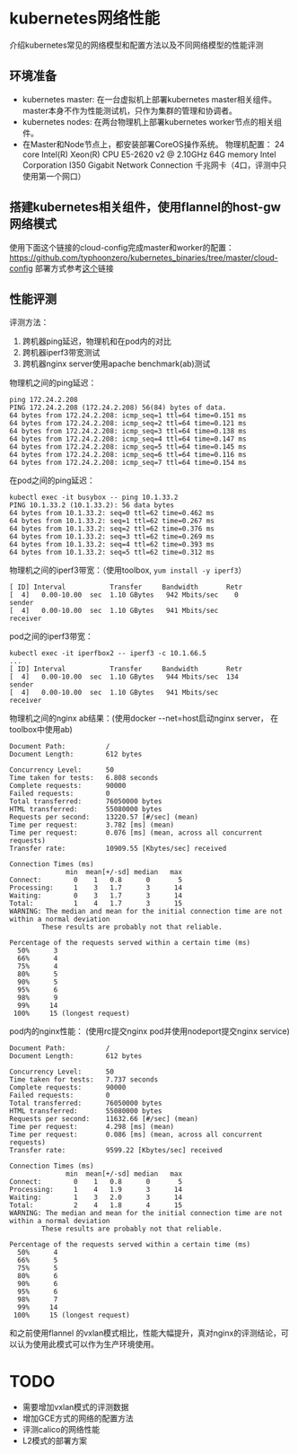 # kubernetes网络性能
介绍kubernetes常见的网络模型和配置方法以及不同网络模型的性能评测

## 环境准备
* kubernetes master: 在一台虚拟机上部署kubernetes master相关组件。master本身不作为性能测试机，只作为集群的管理和协调者。
* kubernetes nodes: 在两台物理机上部署kubernetes worker节点的相关组件。
* 在Master和Node节点上，都安装部署CoreOS操作系统。
物理机配置：
24 core Intel(R) Xeon(R) CPU E5-2620 v2 @ 2.10GHz
64G memory
Intel Corporation I350 Gigabit Network Connection 千兆网卡（4口，评测中只使用第一个网口）

## 搭建kubernetes相关组件，使用flannel的host-gw网络模式
使用下面这个链接的cloud-config完成master和worker的配置：https://github.com/typhoonzero/kubernetes_binaries/tree/master/cloud-config
部署方式参考[这个](https://github.com/typhoonzero/kubernetes_binaries/blob/master/README.md)链接

## 性能评测
评测方法：
1. 跨机器ping延迟，物理机和在pod内的对比
1. 跨机器iperf3带宽测试
1. 跨机器nginx server使用apache benchmark(ab)测试

物理机之间的ping延迟：
```
ping 172.24.2.208
PING 172.24.2.208 (172.24.2.208) 56(84) bytes of data.
64 bytes from 172.24.2.208: icmp_seq=1 ttl=64 time=0.151 ms
64 bytes from 172.24.2.208: icmp_seq=2 ttl=64 time=0.121 ms
64 bytes from 172.24.2.208: icmp_seq=3 ttl=64 time=0.138 ms
64 bytes from 172.24.2.208: icmp_seq=4 ttl=64 time=0.147 ms
64 bytes from 172.24.2.208: icmp_seq=5 ttl=64 time=0.145 ms
64 bytes from 172.24.2.208: icmp_seq=6 ttl=64 time=0.116 ms
64 bytes from 172.24.2.208: icmp_seq=7 ttl=64 time=0.154 ms
```

在pod之间的ping延迟：
```
kubectl exec -it busybox -- ping 10.1.33.2
PING 10.1.33.2 (10.1.33.2): 56 data bytes
64 bytes from 10.1.33.2: seq=0 ttl=62 time=0.462 ms
64 bytes from 10.1.33.2: seq=1 ttl=62 time=0.267 ms
64 bytes from 10.1.33.2: seq=2 ttl=62 time=0.376 ms
64 bytes from 10.1.33.2: seq=3 ttl=62 time=0.269 ms
64 bytes from 10.1.33.2: seq=4 ttl=62 time=0.393 ms
64 bytes from 10.1.33.2: seq=5 ttl=62 time=0.312 ms
```

物理机之间的iperf3带宽：（使用toolbox, ```yum install -y iperf3```）
```
[ ID] Interval           Transfer     Bandwidth       Retr
[  4]   0.00-10.00  sec  1.10 GBytes   942 Mbits/sec    0             sender
[  4]   0.00-10.00  sec  1.10 GBytes   941 Mbits/sec                  receiver

```

pod之间的iperf3带宽：
```
kubectl exec -it iperfbox2 -- iperf3 -c 10.1.66.5
...
[ ID] Interval           Transfer     Bandwidth       Retr
[  4]   0.00-10.00  sec  1.10 GBytes   944 Mbits/sec  134             sender
[  4]   0.00-10.00  sec  1.10 GBytes   941 Mbits/sec                  receiver
```

物理机之间的nginx ab结果：(使用docker --net=host启动nginx server， 在toolbox中使用ab)
```
Document Path:          /
Document Length:        612 bytes

Concurrency Level:      50
Time taken for tests:   6.808 seconds
Complete requests:      90000
Failed requests:        0
Total transferred:      76050000 bytes
HTML transferred:       55080000 bytes
Requests per second:    13220.57 [#/sec] (mean)
Time per request:       3.782 [ms] (mean)
Time per request:       0.076 [ms] (mean, across all concurrent requests)
Transfer rate:          10909.55 [Kbytes/sec] received

Connection Times (ms)
              min  mean[+/-sd] median   max
Connect:        0    1   0.8      0       5
Processing:     1    3   1.7      3      14
Waiting:        0    3   1.7      3      14
Total:          1    4   1.7      3      15
WARNING: The median and mean for the initial connection time are not within a normal deviation
        These results are probably not that reliable.

Percentage of the requests served within a certain time (ms)
  50%      3
  66%      4
  75%      4
  80%      5
  90%      5
  95%      6
  98%      9
  99%     14
 100%     15 (longest request)
```

pod内的nginx性能：
(使用rc提交nginx pod并使用nodeport提交nginx service)
```
Document Path:          /
Document Length:        612 bytes

Concurrency Level:      50
Time taken for tests:   7.737 seconds
Complete requests:      90000
Failed requests:        0
Total transferred:      76050000 bytes
HTML transferred:       55080000 bytes
Requests per second:    11632.66 [#/sec] (mean)
Time per request:       4.298 [ms] (mean)
Time per request:       0.086 [ms] (mean, across all concurrent requests)
Transfer rate:          9599.22 [Kbytes/sec] received

Connection Times (ms)
              min  mean[+/-sd] median   max
Connect:        0    1   0.8      0       5
Processing:     1    4   1.9      3      14
Waiting:        1    3   2.0      3      14
Total:          2    4   1.8      4      15
WARNING: The median and mean for the initial connection time are not within a normal deviation
        These results are probably not that reliable.

Percentage of the requests served within a certain time (ms)
  50%      4
  66%      5
  75%      5
  80%      6
  90%      6
  95%      6
  98%      7
  99%     14
 100%     15 (longest request)
```

和之前使用flannel 的vxlan模式相比，性能大幅提升，真对nginx的评测结论，可以认为使用此模式可以作为生产环境使用。

# TODO
* 需要增加vxlan模式的评测数据
* 增加GCE方式的网络的配置方法
* 评测calico的网络性能
* L2模式的部署方案